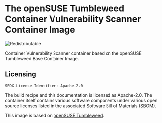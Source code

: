 # The openSUSE Tumbleweed Container Vulnerability Scanner Container Image
![Redistributable](https://img.shields.io/badge/Redistributable-Yes-green)


Container Vulnerability Scanner container based on the openSUSE Tumbleweed Base Container Image.

## Licensing
`SPDX-License-Identifier: Apache-2.0`

The build recipe and this documentation is licensed as Apache-2.0.
The container itself contains various software components under various open source licenses listed in the associated
Software Bill of Materials (SBOM).

This image is based on [openSUSE Tumbleweed](https://get.opensuse.org/tumbleweed/).
